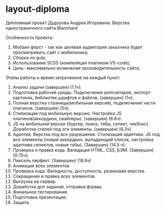 # layout-diploma
Дипломный проект Дудорова Андрея Игоревича. Верстка одностраничного сайта Blanchard

Особенности проекта:

1. Мобаил ферст - так как целевая аудиитория заказчика будет просматривать сайт с мобильника;
2. Сборка на gulp;
3. Использование SCSS (компиляция плагином  VS-code);
4. Цель- максимально возможная производительность сайта;

Этапы работы и время затраченное на каждый пункт:

1. Анализ задачи (завершен) (1.1ч);
2. Подготовка рабочей среды. Подключение репозитария, экспорт картинок, библиотек,шрифтов и файлов. (завершен) (1ч);
3. Полная верстка страницы(мобильная версия), подключение части плагинов. (завершен) (5ч);
4. Стилизация под мобильную версию. Настройка JS плагинов(аккордион, свайперы). (завершен) (6.8ч).
5. JS на мобильной версии (бургер, поиск, табы, селект, чекбокс). Доработка стилей под эти элементы. (завершен) (6.3ч).
6. Адаптив. Верстка под все разрешения. Стилизация адаптива. JS под все элементы (новый аккордион, выпадающий список, настройка адаптива селектов, новые табы). (Завершен) (14.5 ч);
7. Проверка и правка кода. Валидация HTML, CSS, БЭМ. (Завершен) (0.75ч);
8. Пиксель перфект. (Завершен) (18.6ч)
9. Анимация всех элементов.
10. Проверка кода. Валидность, доступность, резиновая верстка.
11. Сокращение и правка всех элементов.
12. Выгрузка на сервер.
13. Доработка доп заданий, отправка формы.
14. Финальное тестирование.
15. Подготовка презентации.
16. Защита.
